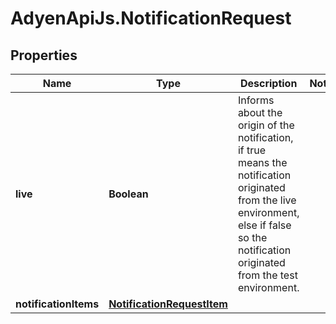 # AdyenApiJs.NotificationRequest

## Properties
Name | Type | Description | Notes
------------ | ------------- | ------------- | -------------
**live** | **Boolean** | Informs about the origin of the notification, if true means the notification originated from the live environment, else if false so the notification originated from the test environment. | 
**notificationItems** | [**NotificationRequestItem**](NotificationRequestItem.md) |  | 


